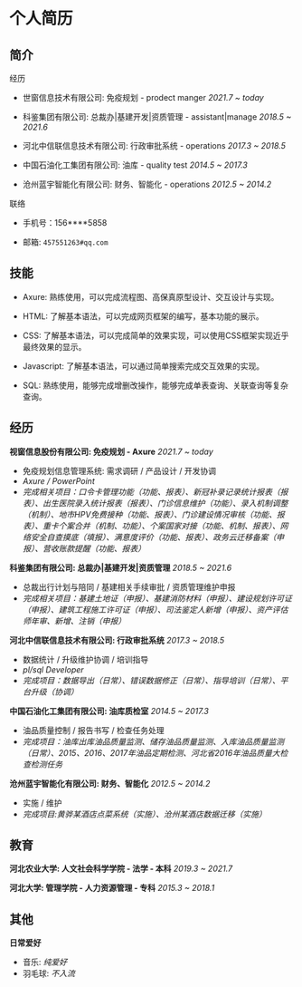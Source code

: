 # 个人简历

## 简介

经历

- 世窗信息技术有限公司: 免疫规划 - prodect manger
  _2021.7 ~ today_

- 科鉴集团有限公司: 总裁办|基建开发|资质管理 - assistant|manage
  _2018.5 ~ 2021.6_

- 河北中信联信息技术有限公司: 行政审批系统 - operations
  _2017.3 ~ 2018.5_

- 中国石油化工集团有限公司: 油库 - quality test
  _2014.5 ~ 2017.3_

- 沧州蓝宇智能化有限公司: 财务、智能化 - operations
  _2012.5 ~ 2014.2_

联络

- 手机号：156****5858

- 邮箱: `457551263#qq.com`
  
  <!-- - _replace # with @_ -->

## 技能

- Axure: 熟练使用，可以完成流程图、高保真原型设计、交互设计与实现。

- HTML: 了解基本语法，可以完成网页框架的编写，基本功能的展示。

- CSS: 了解基本语法，可以完成简单的效果实现，可以使用CSS框架实现近乎最终效果的显示。

- Javascript: 了解基本语法，可以通过简单搜索完成交互效果的实现。

- SQL: 熟练使用，能够完成增删改操作，能够完成单表查询、关联查询等复杂查询。

## 经历

**视窗信息股份有限公司: 免疫规划 - Axure**
_2021.7 ~ today_

- 免疫规划信息管理系统: 需求调研 / 产品设计 / 开发协调
- _Axure / PowerPoint_
- _完成相关项目：口令卡管理功能（功能、报表）、新冠补录记录统计报表（报表）、出生医院录入统计报表（报表）、门诊信息维护（功能）、录入机制调整（机制）、地市HPV免费接种（功能、报表）、门诊建设情况审核（功能、报表）、重卡个案合并（机制、功能）、个案国家对接（功能、机制、报表）、网络安全自查摸底（填报）、满意度评价（功能、报表）、政务云迁移备案（申报）、营收账款提醒（功能、报表）_

**科鉴集团有限公司: 总裁办|基建开发|资质管理**
_2018.5 ~ 2021.6_

- 总裁出行计划与陪同 / 基建相关手续审批 / 资质管理维护申报
- _完成相关项目：基建土地证（申报）、基建消防材料（申报）、建设规划许可证（申报）、建筑工程施工许可证（申报）、司法鉴定人新增（申报）、资产评估师年审、新增、注销（申报）_

**河北中信联信息技术有限公司: 行政审批系统**
*2017.3 ~ 2018.5*

- 数据统计 / 升级维护协调 / 培训指导
- _pl/sql Developer_
- _完成项目：数据导出（日常）、错误数据修正（日常）、指导培训（日常）、平台升级（协调）_

**中国石油化工集团有限公司: 油库质检室**
_2014.5 ~ 2017.3_

- 油品质量控制 / 报告书写 / 检查任务处理
- _完成项目：油库出库油品质量监测、储存油品质量监测、入库油品质量监测（日常）、2015、2016、2017年油品定期检测、河北省2016年油品质量大检查检测任务_

**沧州蓝宇智能化有限公司: 财务、智能化**
_2012.5 ~ 2014.2_

- 实施 / 维护
- _完成项目:黄骅某酒店点菜系统（实施）、沧州某酒店数据迁移（实施）_

## 教育

**河北农业大学: 人文社会科学学院 - 法学 - 本科**
_2019.3 ~ 2021.7_

**河北大学: 管理学院 - 人力资源管理 - 专科**
_2015.3 ~ 2018.1_

## 其他

**日常爱好**

- 音乐: _纯爱好_
- 羽毛球: _不入流_
